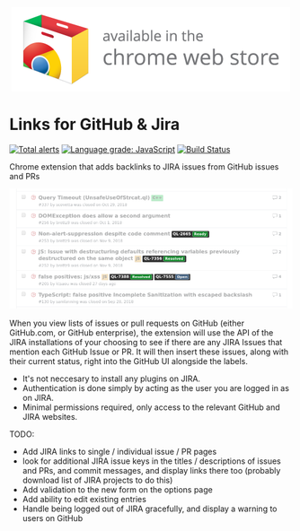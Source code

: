 <p align="center">
  <a href="https://chrome.google.com/webstore/detail/links-for-github-jira/mcedjinjmcpfknajacebeokngmnlphik"><img src="doc/webstore.png" /></a>
</p>

# Links for GitHub & Jira

[![Total alerts](https://img.shields.io/lgtm/alerts/g/samlanning/github-jira-links.svg?logo=lgtm&logoWidth=18)](https://lgtm.com/projects/g/samlanning/github-jira-links/alerts/)
[![Language grade: JavaScript](https://img.shields.io/lgtm/grade/javascript/g/samlanning/github-jira-links.svg?logo=lgtm&logoWidth=18)](https://lgtm.com/projects/g/samlanning/github-jira-links/context:javascript)
[![Build Status](https://dev.azure.com/samlanning/extensions/_apis/build/status/samlanning.github-jira-links?branchName=master)](https://dev.azure.com/samlanning/extensions/_build?definitionId=1)

Chrome extension that adds backlinks to JIRA issues from GitHub issues and PRs

![](img/screenshot.png)

When you view lists of issues or pull requests on GitHub (either GitHub.com, or GitHub enterprise), the extension will use the API of the JIRA installations of your choosing to see if there are any JIRA Issues that mention each GitHub Issue or PR. It will then insert these issues, along with their current status, right into the GitHub UI alongside the labels.

* It's not neccesary to install any plugins on JIRA.
* Authentication is done simply by acting as the user you are logged in as on JIRA.
* Minimal permissions required, only access to the relevant GitHub and JIRA websites.

TODO:

* Add JIRA links to single / individual issue / PR pages
* look for additional JIRA issue keys in the titles / descriptions of issues and PRs, and commit messages, and display links there too (probably download list of JIRA projects to do this)
* Add validation to the new form on the options page
* Add ability to edit existing entries
* Handle being logged out of JIRA gracefully, and display a warning to users on GitHub
